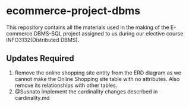 # ecommerce-project-dbms

This repository contains all the materials used in the making of the E-commerce DBMS-SQL project assigned to us during our elective course INFO3132(Distributed DBMS). 

## Updates Required

1. Remove the online shopping site entity from the ERD diagram as we cannot make the Online Shopping site table with no attributes. Also remove its relationships with other tables.
2. @Susnato implement the cardinality changes described in cardinality.md